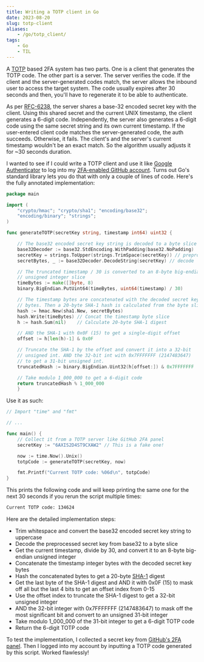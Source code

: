 ```yaml
---
title: Writing a TOTP client in Go
date: 2023-08-20
slug: totp-client
aliases:
    - /go/totp_client/
tags:
    - Go
    - TIL
---
```


A [TOTP] based 2FA system has two parts. One is a client that generates the TOTP code. The
other part is a server. The server verifies the code. If the client and the server-generated
codes match, the server allows the inbound user to access the target system. The code
usually expires after 30 seconds and then, you'll have to regenerate it to be able to
authenticate.

As per [RFC-6238], the server shares a base-32 encoded secret key with the client. Using
this shared secret and the current UNIX timestamp, the client generates a 6-digit code.
Independently, the server also generates a 6-digit code using the same secret string and its
own current timestamp. If the user-entered client code matches the server-generated code,
the auth succeeds. Otherwise, it fails. The client's and the server's current timestamp
wouldn't be an exact match. So the algorithm usually adjusts it for ~30 seconds duration.

I wanted to see if I could write a TOTP client and use it like [Google Authenticator] to log
into my [2FA-enabled GitHub account]. Turns out Go's standard library lets you do that with
only a couple of lines of code. Here's the fully annotated implementation:

```go
package main

import (
    "crypto/hmac"; "crypto/sha1"; "encoding/base32";
    "encoding/binary"; "strings";
)

func generateTOTP(secretKey string, timestamp int64) uint32 {

    // The base32 encoded secret key string is decoded to a byte slice
    base32Decoder := base32.StdEncoding.WithPadding(base32.NoPadding)
    secretKey = strings.ToUpper(strings.TrimSpace(secretKey)) // preprocess
    secretBytes, _ := base32Decoder.DecodeString(secretKey) // decode

    // The truncated timestamp / 30 is converted to an 8-byte big-endian
    // unsigned integer slice
    timeBytes := make([]byte, 8)
    binary.BigEndian.PutUint64(timeBytes, uint64(timestamp) / 30)

    // The timestamp bytes are concatenated with the decoded secret key
    // bytes. Then a 20-byte SHA-1 hash is calculated from the byte slice
    hash := hmac.New(sha1.New, secretBytes)
    hash.Write(timeBytes) // Concat the timestamp byte slice
    h := hash.Sum(nil)    // Calculate 20-byte SHA-1 digest

    // AND the SHA-1 with 0x0F (15) to get a single-digit offset
    offset := h[len(h)-1] & 0x0F

    // Truncate the SHA-1 by the offset and convert it into a 32-bit
    // unsigned int. AND the 32-bit int with 0x7FFFFFFF (2147483647)
    // to get a 31-bit unsigned int.
    truncatedHash := binary.BigEndian.Uint32(h[offset:]) & 0x7FFFFFFF

    // Take modulo 1_000_000 to get a 6-digit code
    return truncatedHash % 1_000_000
    }
```

Use it as such:

```go
// Import "time" and "fmt"

// ...

func main() {
    // Collect it from a TOTP server like GitHub 2FA panel
    secretKey := "6AXIS2D4ST9CXAW2" // This is a fake one!

    now := time.Now().Unix()
    totpCode := generateTOTP(secretKey, now)

    fmt.Printf("Current TOTP code: %06d\n", totpCode)
}
```

This prints the following code and will keep printing the same one for the next 30 seconds
if you rerun the script multiple times:

```txt
Current TOTP code: 134624
```

Here are the detailed implementation steps:

- Trim whitespace and convert the base32 encoded secret key string to uppercase
- Decode the preprocessed secret key from base32 to a byte slice
- Get the current timestamp, divide by 30, and convert it to an 8-byte big-endian unsigned
  integer
- Concatenate the timestamp integer bytes with the decoded secret key bytes
- Hash the concatenated bytes to get a 20-byte [SHA-1] digest
- Get the last byte of the SHA-1 digest and AND it with 0x0F (15) to mask off all but the
  last 4 bits to get an offset index from 0-15
- Use the offset index to truncate the SHA-1 digest to get a 32-bit unsigned integer
- AND the 32-bit integer with 0x7FFFFFFF (2147483647) to mask off the most significant bit
  and convert to an unsigned 31-bit integer
- Take modulo 1_000_000 of the 31-bit integer to get a 6-digit TOTP code
- Return the 6-digit TOTP code

To test the implementation, I collected a secret key from [GitHub's 2FA panel]. Then I
logged into my account by inputting a TOTP code generated by this script. Worked flawlessly!

<!-- References -->
<!-- prettier-ignore-start -->

<!-- twilio docs - totp -->
[totp]:
    https://www.twilio.com/docs/glossary/totp

<!-- time-based one-time password algorithm -->
[RFC-6238]:
    https://datatracker.ietf.org/doc/html/rfc6238

[google authenticator]:
    https://apps.apple.com/us/app/google-authenticator/id388497605

<!-- securing your account with two factor authentication -->
[2fa-enabled github account]:
    https://docs.github.com/en/authentication/securing-your-account-with-two-factor-authentication-2fa

[sha-1]:
    https://www.rfc-editor.org/rfc/rfc3174.html

[github's 2fa panel]:
    https://docs.github.com/en/authentication/securing-your-account-with-two-factor-authentication-2fa/configuring-two-factor-authentication

<!-- prettier-ignore-end -->
